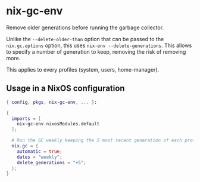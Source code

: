 # nix-gc-env

Remove older generations before running the garbage collector.

Unlike the `--delete-older-than` option that can be passed to the
`nix.gc.options` option, this uses `nix-env --delete-generations`.
This allows to specify a number of generation to keep, removing the risk of
removing more.

This applies to every profiles (system, users, home-manager).

## Usage in a NixOS configuration

```nix
{ config, pkgs, nix-gc-env, ... }:

{
  imports = [
    nix-gc-env.nixosModules.default
  ];

  # Run the GC weekly keeping the 5 most recent generation of each profiles.
  nix.gc = {
    automatic = true;
    dates = "weekly";
    delete_generations = "+5";
  };
}
```

